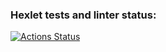 ### Hexlet tests and linter status:
[![Actions Status](https://github.com/yuriy-kormin/python-project-51/workflows/hexlet-check/badge.svg)](https://github.com/yuriy-kormin/python-project-51/actions)